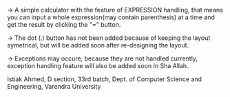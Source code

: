 -> A simple calculator with the feature of EXPRESSION handling, that means you can input a whole expression(may contain parenthesis) at a time and get the result by clicking the "=" button.

-> The dot (.) button has not been added because of keeping the layout symetrical, but will be added soon after re-designing the layout.

-> Exceptions may occure, because they are not handled currently, exception handling feature will also be added soon In Sha Allah.

Istiak Ahmed,
D section, 33rd batch,
Dept. of Computer Science and Engineering,
Varendra University
